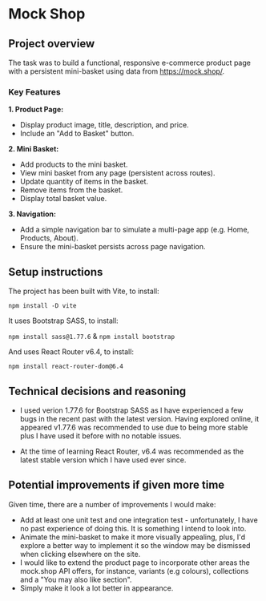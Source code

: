 # Mock Shop

## Project overview

The task was to build a functional, responsive e-commerce product page with a persistent mini-basket using data from https://mock.shop/.

### Key Features

**1. Product Page:**

+ Display product image, title, description, and price.
+ Include an "Add to Basket" button.

**2. Mini Basket:**

+ Add products to the mini basket.
+ View mini basket from any page (persistent across routes).
+ Update quantity of items in the basket.
+ Remove items from the basket.
+ Display total basket value.

**3. Navigation:**

+ Add a simple navigation bar to simulate a multi-page app (e.g. Home, Products, About).
+ Ensure the mini-basket persists across page navigation.

## Setup instructions

The project has been built with Vite, to install:

`npm install -D vite`

It uses Bootstrap SASS, to install:

`npm install sass@1.77.6` & `npm install bootstrap`

And uses React Router v6.4, to install:

`npm install react-router-dom@6.4`

## Technical decisions and reasoning

+ I used verion 1.77.6 for Bootstrap SASS as I have experienced a few bugs in the recent past with the latest version. Having explored online, it appeared v1.77.6 was recommended to use due to being more stable plus I have used it before with no notable issues.

+ At the time of learning React Router, v6.4 was recommended as the latest stable version which I have used ever since.

## Potential improvements if given more time

Given time, there are a number of improvements I would make:

+ Add at least one unit test and one integration test - unfortunately, I have no past experience of doing this. It is something I intend to look into.
+ Animate the mini-basket to make it more visually appealing, plus, I'd explore a better way to implement it so the window may be dismissed when clicking elsewhere on the site.
+ I would like to extend the product page to incorporate other areas the mock.shop API offers, for instance, variants (e.g colours), collections and a "You may also like section".
+ Simply make it look a lot better in appearance.
